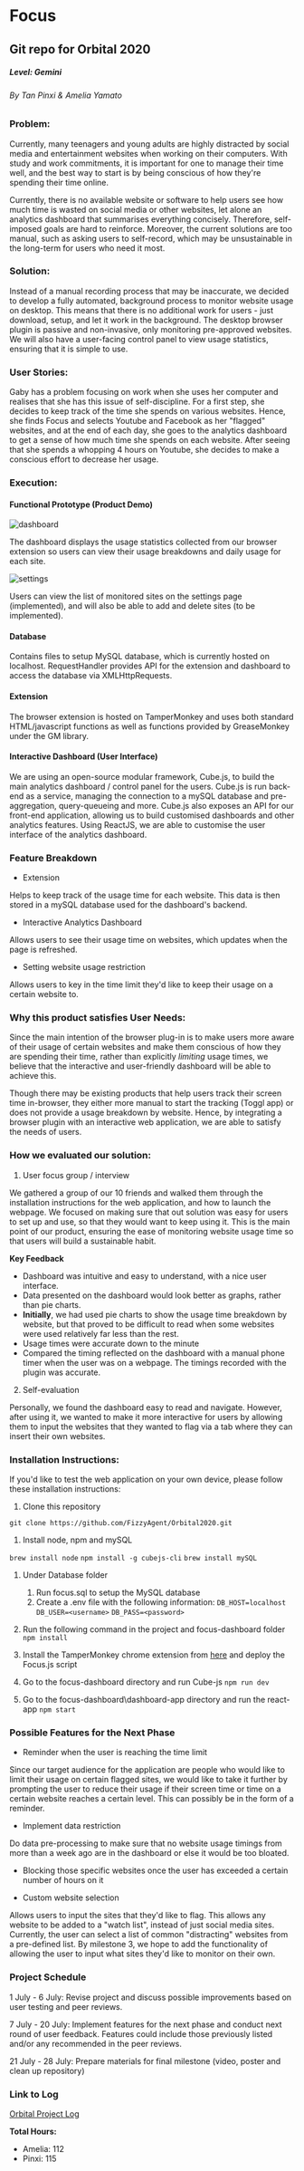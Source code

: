 # Focus 
## Git repo for Orbital 2020
##### Level: Gemini
###### By Tan Pinxi & Amelia Yamato

### Problem: 
Currently, many teenagers and young adults are highly distracted by social media and entertainment websites when working on their computers. With study and work commitments, it is important for one to manage their time well, and the best way to start is by being conscious of how they're spending their time online.

Currently, there is no available website or software to help users see how much time is wasted on social media or other websites, let alone an analytics dashboard that summarises everything concisely. Therefore, self-imposed goals are hard to reinforce. Moreover, the current solutions are too manual, such as asking users to self-record, which may be unsustainable in the long-term for users who need it most. 

### Solution:
Instead of a manual recording process that may be inaccurate, we decided to develop a fully automated, background process to monitor website usage on desktop. This means that there is no additional work for users - just download, setup, and let it work in the background. The desktop browser plugin is passive and non-invasive, only monitoring pre-approved websites.
We will also have a user-facing control panel to view usage statistics, ensuring that it is simple to use.

### User Stories: 
Gaby has a problem focusing on work when she uses her computer and realises that she has this issue of self-discipline. For a first step, she decides to keep track of the time she spends on various websites. Hence, she finds Focus and selects Youtube and Facebook as her "flagged" websites, and at the end of each day, she goes to the analytics dashboard to get a sense of how much time she spends on each website. After seeing that she spends a whopping 4 hours on Youtube, she decides to make a conscious effort to decrease her usage. 

### Execution: 

#### Functional Prototype (Product Demo)

![dashboard](https://imgur.com/8bm2gSW.jpg)

The dashboard displays the usage statistics collected from our browser extension so users can view their usage breakdowns and daily usage for each site. 

![settings](https://imgur.com/td4RqRJ.jpg)

Users can view the list of monitored sites on the settings page (implemented), and will also be able to add and delete sites (to be implemented).

#### Database
Contains files to setup MySQL database, which is currently hosted on localhost. RequestHandler provides API for the extension and dashboard to access the database via XMLHttpRequests.

#### Extension
The browser extension is hosted on TamperMonkey and uses both standard HTML/javascript functions as well as functions provided by GreaseMonkey under the GM library.

#### Interactive Dashboard (User Interface)
We are using an open-source modular framework, Cube.js, to build the main analytics dashboard / control panel for the users. Cube.js is run back-end as a service, managing the connection to a mySQL database and pre-aggregation, query-queueing and more. Cube.js also exposes an API for our front-end application, allowing us to build customised dashboards and other analytics features. Using ReactJS, we are able to customise the user interface of the analytics dashboard.

### Feature Breakdown 

* Extension 

Helps to keep track of the usage time for each website. This data is then stored in a mySQL database used for the dashboard's backend.

* Interactive Analytics Dashboard 

Allows users to see their usage time on websites, which updates when the page is refreshed.

* Setting website usage restriction

Allows users to key in the time limit they'd like to keep their usage on a certain website to.


### Why this product satisfies User Needs:

Since the main intention of the browser plug-in is to make users more aware of their usage of certain websites and make them conscious of how they are spending their time, rather than explicitly *limiting* usage times, we believe that the interactive and user-friendly dashboard will be able to achieve this. 

Though there may be existing products that help users track their screen time in-browser, they either more manual to start the tracking (Toggl app) or does not provide a usage breakdown by website. Hence, by integrating a browser plugin with an interactive web application, we are able to satisfy the needs of users. 

### How we evaluated our solution:

1. User focus group / interview 

We gathered a group of our 10 friends and walked them through the installation instructions for the web application, and how to launch the webpage. We focused on making sure that out solution was easy for users to set up and use, so that they would want to keep using it. This is the main point of our product, ensuring the ease of monitoring website usage time so that users will build a sustainable habit.

**Key Feedback**

* Dashboard was intuitive and easy to understand, with a nice user interface. 
* Data presented on the dashboard would look better as graphs, rather than pie charts.
 * **Initially**, we had used pie charts to show the usage time breakdown by website, but that proved to be difficult to read when some websites were used       relatively far less than the rest.
* Usage times were accurate down to the minute
* Compared the timing reflected on the dashboard with a manual phone timer when the user was on a webpage. The timings recorded with the plugin was accurate.
 
2. Self-evaluation

Personally, we found the dashboard easy to read and navigate. However, after using it, we wanted to make it more interactive for users by allowing them to input the websites that they wanted to flag via a tab where they can insert their own websites.


### Installation Instructions: 

If you'd like to test the web application on your own device, please follow these installation instructions: 

1. Clone this repository

`git clone https://github.com/FizzyAgent/Orbital2020.git`

1. Install node, npm and mySQL

`brew install node`
`npm install -g cubejs-cli`
`brew install mySQL`

1. Under Database folder
    1. Run focus.sql to setup the MySQL database
    1. Create a .env file with the following information:
    `DB_HOST=localhost`
    `DB_USER=<username>`
    `DB_PASS=<password>`

1. Run the following command in the project and focus-dashboard folder
`npm install`

1. Install the TamperMonkey chrome extension from [here](https://chrome.google.com/webstore/detail/tampermonkey/dhdgffkkebhmkfjojejmpbldmpobfkfo) and deploy the Focus.js script

1. Go to the focus-dashboard directory and run Cube-js
`npm run dev`

1. Go to the focus-dashboard\dashboard-app directory and run the react-app
`npm start`

### Possible Features for the Next Phase 

* Reminder when the user is reaching the time limit

Since our target audience for the application are people who would like to limit their usage on certain flagged sites, we would like to take it further by prompting the user to reduce their usage if their screen time or time on a certain website reaches a certain level. This can possibly be in the form of a reminder.

* Implement data restriction

Do data pre-processing to make sure that no website usage timings from more than a week ago are in the dashboard or else it would be too bloated.

 
* Blocking those specific websites once the user has exceeded a certain number of hours on it

* Custom website selection 

Allows users to input the sites that they'd like to flag. This allows any website to be added to a "watch list", instead of just social media sites.
Currently, the user can select a list of common "distracting" websites from a pre-defined list. By milestone 3, we hope to add the functionality of allowing the user to input what sites they'd like to monitor on their own.


### Project Schedule

1 July - 6 July: Revise project and discuss possible improvements based on user testing and peer reviews.

7 July - 20 July: Implement features for the next phase and conduct next round of user feedback. Features could include those previously listed and/or any recommended in the peer reviews.

21 July - 28 July: Prepare materials for final milestone (video, poster and clean up repository)

### Link to Log

[Orbital Project Log](https://docs.google.com/spreadsheets/d/1SRgkBZBMHGSurudhpTh65sO5Hk9Beoih99OlxObK6D8/edit?usp=sharing)

**Total Hours:**

* Amelia: 112
* Pinxi: 115



